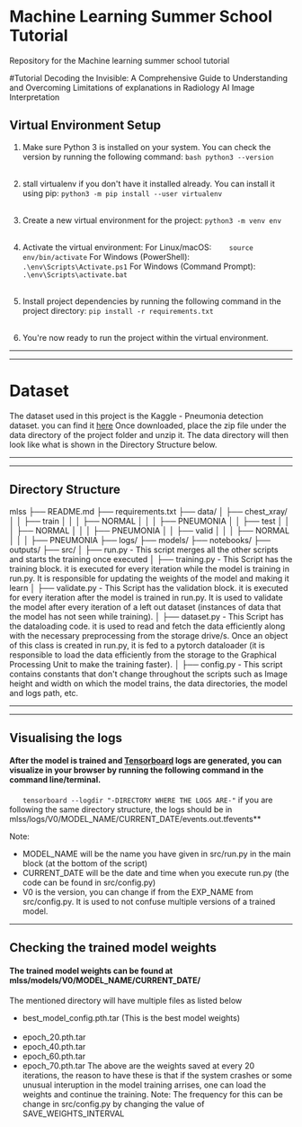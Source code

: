 # Machine Learning Summer School Tutorial
Repository for the Machine learning summer school tutorial 

#Tutorial 
Decoding the Invisible: A Comprehensive Guide to Understanding and Overcoming Limitations of explanations in Radiology AI Image Interpretation

## Virtual Environment Setup

1. Make sure Python 3 is installed on your system. You can check the version by running the following command:
   ```bash python3 --version``` <br/><br/>

2. stall virtualenv if you don't have it installed already. You can install it using pip:
    ```python3 -m pip install --user virtualenv```  <br/><br/>

3. Create a new virtual environment for the project:
    ```python3 -m venv env``` <br/><br/>

4. Activate the virtual environment:
        For Linux/macOS:
            &nbsp;&nbsp;&nbsp;&nbsp;&nbsp;&nbsp; ```source env/bin/activate``` 
        For Windows (PowerShell):
            &nbsp;&nbsp;&nbsp;&nbsp;&nbsp;&nbsp; ```.\env\Scripts\Activate.ps1```
        For Windows (Command Prompt):
            &nbsp;&nbsp;&nbsp;&nbsp;&nbsp;&nbsp; ```.\env\Scripts\activate.bat``` <br/><br/>

5. Install project dependencies by running the following command in the project directory:
    ```pip install -r requirements.txt``` <br/><br/>

6. You're now ready to run the project within the virtual environment.


---
---
# Dataset
The dataset used in this project is the Kaggle - Pneumonia detection dataset. you can find it [here](https://www.kaggle.com/datasets/paultimothymooney/chest-xray-pneumonia)
Once downloaded, place the zip file under the data directory of the project folder and unzip it. The data directory will then look like what is shown in the Directory Structure below.

---
---
## Directory Structure

mlss
├── README.md
├── requirements.txt
├── data/
│   ├── chest_xray/
│   │   ├── train
│   │   │   ├── NORMAL
│   │   │   ├── PNEUMONIA
│   │   ├── test
│   │   │   ├── NORMAL
│   │   │   ├── PNEUMONIA
│   │   ├── valid
│   │   │   ├── NORMAL
│   │   │   ├── PNEUMONIA
├── logs/
├── models/
├── notebooks/
├── outputs/
├── src/
│   ├── run.py - This script merges all the other scripts and starts the training once executed
│   ├── training.py - This Script has the training block. it is executed for every iteration while the model is training in run.py. It is responsible for updating the weights of the model and making it learn
│   ├── validate.py - This Script has the validation block. it is executed for every iteration after the model is trained in run.py. It is used to validate the model after every iteration of a left out dataset (instances of data that the model has not seen while training).
│   ├── dataset.py - This Script has the dataloading code. it is used to read and fetch the data efficiently along with the necessary preprocessing from the storage drive/s. Once an object of this class is created in run.py, it is fed to a pytorch dataloader (it is responsible to load the data efficiently from the storage to the Graphical Processing Unit to make the training faster).
│   ├── config.py - This script contains constants that don't change throughout the scripts such as Image height and width on which the model trains, the data directories, the model and logs path, etc.


---
---
## Visualising the logs
#### After the model is trained and [Tensorboard](https://pytorch.org/docs/stable/tensorboard.html) logs are generated, you can visualize in your browser by running the following command in the command line/terminal.
&nbsp;&nbsp;&nbsp;&nbsp;&nbsp;&nbsp;```tensorboard --logdir "-DIRECTORY WHERE THE LOGS ARE-"```
if you are following the same directory structure, the logs should be in mlss/logs/V0/MODEL_NAME/CURRENT_DATE/events.out.tfevents**

Note: 
- MODEL_NAME will be the name you have given in src/run.py in the main block (at the bottom of the script)
- CURRENT_DATE will be the date and time when you execute run.py (the code can be found in src/config.py)
- V0 is the version, you can change if from the EXP_NAME from src/config.py. It is used to not confuse multiple versions of a trained model.

---

## Checking the trained model weights
#### The trained model weights can be found at mlss/models/V0/MODEL_NAME/CURRENT_DATE/

The mentioned directory will have multiple files as listed below
- best_model_config.pth.tar (This is the best model weights) </br></br>
- epoch_20.pth.tar
- epoch_40.pth.tar
- epoch_60.pth.tar
- epoch_70.pth.tar
The above are the weights saved at every 20 iterations, the reason to have these is that if the system crashes or some unusual interuption in the model training arrises, one can load the weights and continue the training. 
Note: The frequency for this can be change in src/config.py by changing the value of SAVE_WEIGHTS_INTERVAL

